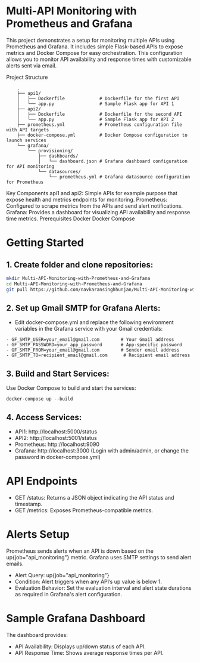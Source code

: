 # Multi-API Monitoring with Prometheus and Grafana
This project demonstrates a setup for monitoring multiple APIs using Prometheus and Grafana. It includes simple Flask-based APIs to expose metrics and Docker Compose for easy orchestration. This configuration allows you to monitor API availability and response times with customizable alerts sent via email.

Project Structure
```
    .
    ├── api1/
    │   ├── Dockerfile             # Dockerfile for the first API
    │   └── app.py                 # Sample Flask app for API 1
    ├── api2/
    │   ├── Dockerfile             # Dockerfile for the second API
    │   └── app.py                 # Sample Flask app for API 2
    ├── prometheus.yml             # Prometheus configuration file with API targets
    ├── docker-compose.yml         # Docker Compose configuration to launch services
    └── grafana/
        └── provisioning/
            ├── dashboards/
            │   └── dashboard.json # Grafana dashboard configuration for API monitoring
            └── datasources/
                └── prometheus.yml # Grafana datasource configuration for Prometheus
```
Key Components
api1 and api2: Simple APIs for example purpose that expose health and metrics endpoints for monitoring.
Prometheus: Configured to scrape metrics from the APIs and send alert notifications.
Grafana: Provides a dashboard for visualizing API availability and response time metrics.
Prerequisites
Docker
Docker Compose

# Getting Started

## 1. Create folder and clone repositories:

```bash
mkdir Multi-API-Monitoring-with-Prometheus-and-Grafana
cd Multi-API-Monitoring-with-Prometheus-and-Grafana
git pull https://github.com/navkaransinghhunjan/Multi-API-Monitoring-with-Prometheus-and-Grafana.git
```
## 2. Set up Gmail SMTP for Grafana Alerts:

 * Edit docker-compose.yml and replace the following environment variables in the Grafana service with your Gmail credentials:

```
- GF_SMTP_USER=your_email@gmail.com        # Your Gmail address
- GF_SMTP_PASSWORD=your_app_password       # App-specific password
- GF_SMTP_FROM=your_email@gmail.com        # Sender email address
- GF_SMTP_TO=recipient_email@gmail.com      # Recipient email address
```
## 3. Build and Start Services:

Use Docker Compose to build and start the services:

```
docker-compose up --build
```
## 4. Access Services:

 * API1: http://localhost:5000/status
 * API2: http://localhost:5001/status
 * Prometheus: http://localhost:9090
 * Grafana: http://localhost:3000 (Login with admin/admin, or change the password in docker-compose.yml)
   
# API Endpoints
* GET /status: Returns a JSON object indicating the API status and timestamp.
* GET /metrics: Exposes Prometheus-compatible metrics.
  
# Alerts Setup
Prometheus sends alerts when an API is down based on the up{job="api_monitoring"} metric. Grafana uses SMTP settings to send alert emails.

* Alert Query:
  up{job="api_monitoring"}
* Condition:
  Alert triggers when any API’s up value is below 1.
* Evaluation Behavior:
  Set the evaluation interval and alert state durations as required in Grafana's alert configuration.

# Sample Grafana Dashboard
The dashboard provides:

* API Availability: Displays up/down status of each API.
* API Response Time: Shows average response times per API.
  


